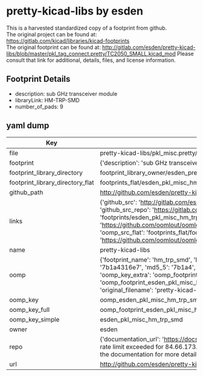 # pretty-kicad-libs by esden  
This is a harvested standardized copy of a footprint from github.  
The original project can be found at:  
https://gitlab.com/kicad/libraries/kicad-footprints  
The original footprint can be found at:
http://gitlab.com/esden/pretty-kicad-libs/blob/master/pkl_tag_connect.pretty/TC2050_SMALL.kicad_mod
Please consult that link for additional, details, files, and license information.  
## Footprint Details
* description: sub GHz transceiver module  
* libraryLink: HM-TRP-SMD  
* number_of_pads: 9  
## yaml dump  
| Key | Value |  
| --- | --- |  
| file | pretty-kicad-libs/pkl_misc.pretty/HM-TRP-SMD.kicad_mod |  
| footprint | {'description': 'sub GHz transceiver module', 'libraryLink': 'HM-TRP-SMD', 'number_of_pads': 9} |  
| footprint_library_directory | footprint_library_owner/esden_pretty-kicad-libs |  
| footprint_library_directory_flat | footprints_flat/esden_pkl_misc_hm_trp_smd/working |  
| github_path | http://github.com/esden/pretty-kicad-libs/blob/master/pkl_misc.pretty/HM-TRP-SMD.kicad_mod |  
| links | {'github_src': 'http://gitlab.com/esden/pretty-kicad-libs/blob/master/pkl_tag_connect.pretty/TC2050_SMALL.kicad_mod', 'github_src_repo': 'https://gitlab.com/kicad/libraries/kicad-footprints', 'oomp_bot': 'footprints/esden_pkl_misc_hm_trp_smd/working', 'oomp_bot_github': 'https://github.com/oomlout/oomlout_oomp_footprint_bot/tree/main/footprints/esden_pkl_misc_hm_trp_smd/working', 'oomp_src_flat': 'footprints_flat/footprints_flat/esden_pkl_misc_hm_trp_smd/working', 'oomp_src_flat_github': 'https://github.com/oomlout/oomlout_oomp_footprint_src/tree/main/footprints_flat/esden_pkl_misc_hm_trp_smd/working'} |  
| name | pretty-kicad-libs |  
| oomp | {'footprint_name': 'hm_trp_smd', 'library_name': 'pkl_misc', 'md5': '7b1a4316e7d2103a5640089694f1c08a', 'md5_10': '7b1a4316e7', 'md5_5': '7b1a4', 'md5_6': '7b1a43', 'oomp_key': 'oomp_esden_pkl_misc_hm_trp_smd', 'oomp_key_extra': 'oomp_footprint_esden_pkl_misc_hm_trp_smd', 'oomp_key_full': 'oomp_footprint_esden_pkl_misc_hm_trp_smd_7b1a43', 'oomp_key_simple': 'esden_pkl_misc_hm_trp_smd', 'original_filename': 'pretty-kicad-libs/pkl_misc.pretty/HM-TRP-SMD.kicad_mod', 'owner_name': 'esden'} |  
| oomp_key | oomp_esden_pkl_misc_hm_trp_smd |  
| oomp_key_full | oomp_footprint_esden_pkl_misc_hm_trp_smd |  
| oomp_key_simple | esden_pkl_misc_hm_trp_smd |  
| owner | esden |  
| repo | {'documentation_url': 'https://docs.github.com/rest/overview/resources-in-the-rest-api#rate-limiting', 'message': "API rate limit exceeded for 84.66.173.59. (But here's the good news: Authenticated requests get a higher rate limit. Check out the documentation for more details.)"} |  
| url | http://github.com/esden/pretty-kicad-libs |  

